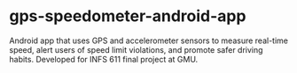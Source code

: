 # gps-speedometer-android-app
Android app that uses GPS and accelerometer sensors to measure real-time speed, alert users of speed limit violations, and promote safer driving habits. Developed for INFS 611 final project at GMU.
